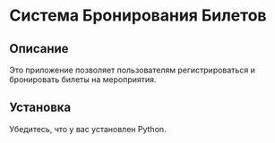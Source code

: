 # Система Бронирования Билетов

## Описание
Это приложение позволяет пользователям регистрироваться и бронировать билеты на мероприятия.

## Установка
Убедитесь, что у вас установлен Python.
